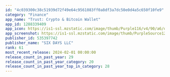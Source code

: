 ```yaml
---
id: "4c039300c38c51939d72f49e64c9561083ff0a8df3a7dc50e0d4a5c650f10fe9"
category: "Finance"
app_name: "Trust: Crypto & Bitcoin Wallet"
app_id: 1288339409
app_icon: https://is1-ssl.mzstatic.com/image/thumb/Purple116/v4/90/a6/db/90a6db6f-96db-5a65-b2ae-086c81005123/AppIcon-0-0-1x_U007epad-0-0-85-220.png/1024x1024bb.png
app_screenshot: https://is1-ssl.mzstatic.com/image/thumb/PurpleSource126/v4/e0/c9/3e/e0c93ea4-c64e-2574-bcf9-b31e9f134e23/45c47ce9-80d3-4865-ab03-a862cd7447d7_0_APP_IPHONE_65_0.jpg/1284x2778bb.png
publisher_id: 535397742
publisher_name: "SIX DAYS LLC"
rank: 61
most_recent_release: 2024-02-01 00:00:00
release_count_in_past_year: 29
release_count_in_past_year_category: 20
release_count_in_past_year_top_in_category: 28
---
```

